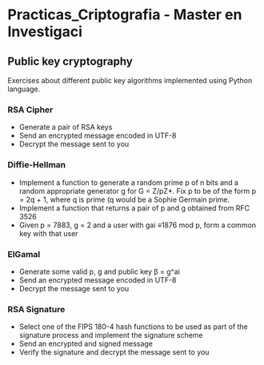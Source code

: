 # Practicas_Criptografia - Master en Investigaci

## Public key cryptography
Exercises about different public key algorithms implemented using Python language.

### RSA Cipher
- Generate a pair of RSA keys
- Send an encrypted message encoded in UTF-8
- Decrypt the message sent to you

### Diffie-Hellman
- Implement a function to generate a random prime p of n bits and a random appropriate generator g for G = Z/pZ*. Fix p to be of the form p = 2q + 1, where q is prime (q
would be a Sophie Germain prime.
- Implement a function that returns a pair of p and g obtained from RFC 3526
- Given p = 7883, g = 2 and a user with gai ≡1876 mod p, form a common key with that user

### ElGamal
- Generate some valid p, g and public key β = g^ai
- Send an encrypted message encoded in UTF-8
- Decrypt the message sent to you

### RSA Signature
- Select one of the FIPS 180-4 hash functions to be used as part of the signature process and implement the signature scheme
- Send an encrypted and signed message
- Verify the signature and decrypt the message sent to you
